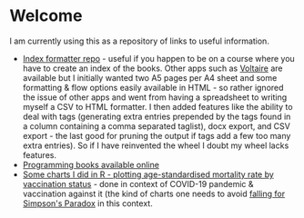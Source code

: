 # Welcome

I am currently using this as a repository of links to useful information.
* [Index formatter repo](https://github.com/byjosh/index_formatter) - useful if you happen to be on a course where you have to create an index of the books. Other apps such as [Voltaire](https://voltaire.publickey.io/) are available but I initially wanted two A5 pages per A4 sheet and some formatting & flow options easily available in HTML - so rather ignored the issue of other apps and went from having a spreadsheet to writing myself a CSV to HTML formatter. I then added features like the ability to deal with tags (generating extra entries prepended by the tags found in a column containing a comma separated taglist), docx export, and CSV export - the last good for pruning the output if tags add a few too many extra entries). So if I have reinvented the wheel I doubt my wheel lacks features.
* [Programming books available online](/programming-ebooks-online)
* [Some charts I did in R - plotting age-standardised mortality rate by vaccination status](/asmr-by-vaccination-status) - done in context of COVID-19 pandemic & vaccination against it (the kind of charts one needs to avoid [falling for Simpson's Paradox](https://covidactuaries.org/2021/11/22/simpsons-paradox-and-vaccines/) in this context. 
